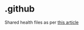 # .github

Shared health files as per [this article](https://docs.github.com/en/communities/setting-up-your-project-for-healthy-contributions/creating-a-default-community-health-file)
